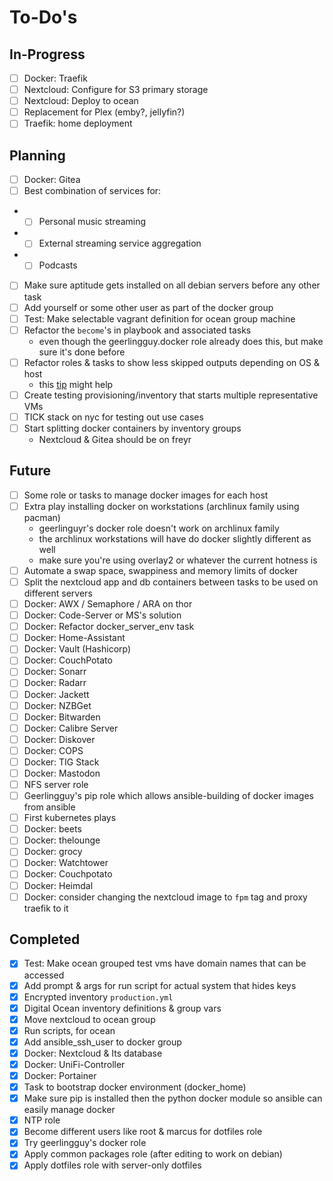 To-Do's
=======

In-Progress
-----------

- [ ] Docker: Traefik
- [ ] Nextcloud: Configure for S3 primary storage
- [ ] Nextcloud: Deploy to ocean
- [ ] Replacement for Plex (emby?, jellyfin?)
- [ ] Traefik: home deployment

Planning
--------

- [ ] Docker: Gitea
- [ ] Best combination of services for:
-   - [ ] Personal music streaming
-   - [ ] External streaming service aggregation
-   - [ ] Podcasts
- [ ] Make sure aptitude gets installed on all debian servers before any other task
- [ ] Add yourself or some other user as part of the docker group
- [ ] Test: Make selectable vagrant definition for ocean group machine
- [ ] Refactor the `become`'s in playbook and associated tasks
    - even though the geerlingguy.docker role already does this, but make sure it's done before
- [ ] Refactor roles & tasks to show less skipped outputs depending on OS & host
    - this [tip](http://bit.ly/2HGIZaV) might help
- [ ] Create testing provisioning/inventory that starts multiple representative VMs
- [ ] TICK stack on nyc for testing out use cases
- [ ] Start splitting docker containers by inventory groups
    - Nextcloud & Gitea should be on freyr

Future
------

- [ ] Some role or tasks to manage docker images for each host
- [ ] Extra play installing docker on workstations (archlinux family using pacman)
    - geerlinguyr's docker role doesn't work on archlinux family
    - the archlinux workstations will have do docker slightly different as well
    - make sure you're using overlay2 or whatever the current hotness is
- [ ] Automate a swap space, swappiness and memory limits of docker
- [ ] Split the nextcloud app and db containers between tasks to be used on different servers
- [ ] Docker: AWX / Semaphore / ARA on thor
- [ ] Docker: Code-Server or MS's solution
- [ ] Docker: Refactor docker_server_env task
- [ ] Docker: Home-Assistant
- [ ] Docker: Vault (Hashicorp)
- [ ] Docker: CouchPotato
- [ ] Docker: Sonarr
- [ ] Docker: Radarr
- [ ] Docker: Jackett
- [ ] Docker: NZBGet
- [ ] Docker: Bitwarden
- [ ] Docker: Calibre Server
- [ ] Docker: Diskover
- [ ] Docker: COPS
- [ ] Docker: TIG Stack
- [ ] Docker: Mastodon
- [ ] NFS server role
- [ ] Geerlingguy's pip role which allows ansible-building of docker images from ansible
- [ ] First kubernetes plays
- [ ] Docker: beets
- [ ] Docker: thelounge
- [ ] Docker: grocy
- [ ] Docker: Watchtower
- [ ] Docker: Couchpotato
- [ ] Docker: Heimdal
- [ ] Docker: consider changing the nextcloud image to `fpm` tag and proxy traefik to it

Completed
---------

- [x] Test: Make ocean grouped test vms have domain names that can be accessed
- [x] Add prompt & args for run script for actual system that hides keys
- [x] Encrypted inventory `production.yml`
- [x] Digital Ocean inventory definitions & group vars
- [x] Move nextcloud to ocean group
- [x] Run scripts, for ocean
- [x] Add ansible_ssh_user to docker group
- [x] Docker: Nextcloud & Its database
- [x] Docker: UniFi-Controller
- [x] Docker: Portainer
- [x] Task to bootstrap docker environment (docker_home)
- [x] Make sure pip is installed then the python docker module so ansible can easily manage docker
- [x] NTP role
- [x] Become different users like root & marcus for dotfiles role
- [x] Try geerlingguy's docker role
- [x] Apply common packages role (after editing to work on debian)
- [x] Apply dotfiles role with server-only dotfiles
